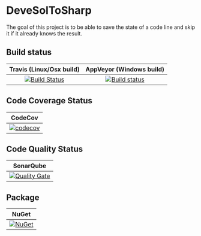 # DeveSolToSharp
The goal of this project is to be able to save the state of a code line and skip it if it already knows the result.

## Build status

| Travis (Linux/Osx build) | AppVeyor (Windows build) |
|:------------------------:|:------------------------:|
| [![Build Status](https://travis-ci.org/devedse/DeveSolToSharp.svg?branch=master)](https://travis-ci.org/devedse/DeveSolToSharp) | [![Build status](https://ci.appveyor.com/api/projects/status/datwgk9gb4gmpodi?svg=true)](https://ci.appveyor.com/project/devedse/DeveSolToSharp) |

## Code Coverage Status

| CodeCov |
|:-------:|
| [![codecov](https://codecov.io/gh/devedse/DeveSolToSharp/branch/master/graph/badge.svg)](https://codecov.io/gh/devedse/DeveSolToSharp) |

## Code Quality Status

| SonarQube |
|:---------:|
| [![Quality Gate](https://sonarcloud.io/api/project_badges/measure?project=DeveSolToSharp&metric=alert_status)](https://sonarcloud.io/dashboard?id=DeveSolToSharp) |

## Package

| NuGet |
|:-----:|
| [![NuGet](https://img.shields.io/nuget/v/DeveSolToSharp.svg)](https://www.nuget.org/packages/DeveSolToSharp/) |
